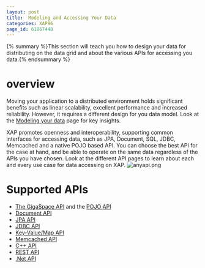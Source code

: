 ```yaml
---
layout: post
title:  Modeling and Accessing Your Data
categories: XAP96
page_id: 61867448
---
```


{% summary %}This section will teach you how to design your data for distributing on the data grid and about the various APIs for accessing you data.{% endsummary %}

# overview

Moving your application to a distributed environment holds significant benefits such as linear scalability, excellent performance and increased reliability. However, it requires a different design for you data model. Look at the [Modeling your data](/xap96/2013/03/24/modeling-your-data.html) page for key insights.

XAP promotes openness and interoperability, supporting common interfaces for accessing data, such as JPA, Document, SQL, JDBC, Memcached and a native POJO based API. You can choose the best API for the case at hand, and be able to operate on the same data regardless of the APIs you have chosen. Look at the different API pages to learn about each and every use case for data accessing on XAP.
![anyapi.png](/attachment_files/anyapi.png)

# Supported APIs

- [The GigaSpace API](/xap96/2013/08/26/the-gigaspace-interface.html) and the [POJO API](/xap96/2013/03/12/pojo-support.html)
- [Document API](/xap96/2013/05/25/document-api.html)
- [JPA API](/xap96/2012/10/15/jpa-api.html)
- [JDBC API](/xap96/2011/06/03/jdbc-driver.html)
- [Key-Value/Map API](/xap96/2013/03/09/map-api.html)
- [Memcached API](/xap96/2012/10/15/memcached-api.html)
- [C++ API](/xap96/2013/07/18/xap-cpp.html)
- [REST API](/xap96/2013/03/05/rest-api.html)
- [.Net API](XAP96NET:)
